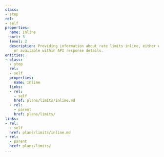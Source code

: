 ```yaml
---
class:
- stop
rel:
- self
properties:
  name: Inline
  sort: 3
  level: 2
  description: Providing information about rate limits inline, either within documentation
    or available within API response details.
entities:
- class:
  - stop
  rel:
  - self
  properties:
    name: Inline
  links:
  - rel:
    - self
    href: plans/limits/inline.md
  - rel:
    - parent
    href: plans/limits/
links:
- rel:
  - self
  href: plans/limits/inline.md
- rel:
  - parent
  href: plans/limits/
...
```

